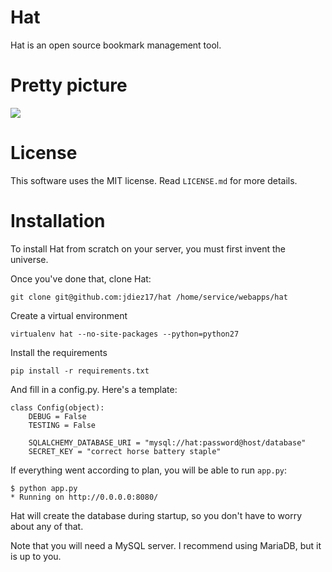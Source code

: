 # Hat
Hat is an open source bookmark management tool.

# Pretty picture

![](https://mediacru.sh/rE_CwXVyw3Jl.png)

# License

This software uses the MIT license. Read `LICENSE.md` for more details.

# Installation

To install Hat from scratch on your server, you must first invent the universe.

Once you've done that, clone Hat:

    git clone git@github.com:jdiez17/hat /home/service/webapps/hat

Create a virtual environment

    virtualenv hat --no-site-packages --python=python27

Install the requirements

    pip install -r requirements.txt

And fill in a config.py. Here's a template:

    class Config(object):
        DEBUG = False 
        TESTING = False 
        
        SQLALCHEMY_DATABASE_URI = "mysql://hat:password@host/database"
        SECRET_KEY = "correct horse battery staple"

If everything went according to plan, you will be able to run `app.py`:

    $ python app.py 
    * Running on http://0.0.0.0:8080/

Hat will create the database during startup, so you don't have to worry about any of that.

Note that you will need a MySQL server. I recommend using MariaDB, but it is up to you.
